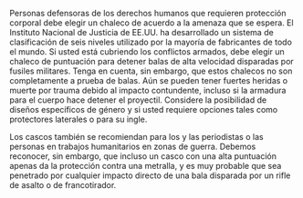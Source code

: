 [Title]: # (Operando en zonas de guerra)
[Difficulty]: # (Avanzado)
[Order]: # (1)

Personas defensoras de los derechos humanos que requieren protección corporal debe elegir un chaleco de acuerdo a la amenaza que se espera. El Instituto Nacional de Justicia de EE.UU. ha desarrollado un sistema de clasificación de seis niveles utilizado por la mayoría de fabricantes de todo el mundo. Si usted está cubriendo los conflictos armados, debe elegir un chaleco de puntuación para detener balas de alta velocidad disparadas por fusiles militares. Tenga en cuenta, sin embargo, que estos chalecos no son completamente a prueba de balas. Aún se pueden tener fuertes heridas o muerte por trauma debido al impacto contundente, incluso si la armadura para el cuerpo hace detener el proyectil. Considere la posibilidad de diseños específicos de género y si usted requiere opciones tales como protectores laterales o para su ingle.

Los cascos también se recomiendan para los y las periodistas o las personas en trabajos humanitarios en zonas de guerra. Debemos reconocer, sin embargo, que incluso un casco con una alta puntuación apenas da la protección contra una metralla, y es muy probable que sea penetrado por cualquier impacto directo de una bala disparada por un rifle de asalto o de francotirador.